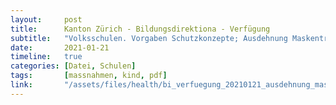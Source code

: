 ```yaml
---
layout:     post
title:      Kanton Zürich - Bildungsdirektiona - Verfügung
subtitle:   "Volksschulen. Vorgaben Schutzkonzepte; Ausdehnung Maskentragpflicht"
date:       2021-01-21
timeline:   true
categories: [Datei, Schulen]
tags:       [massnahmen, kind, pdf]
link:       "/assets/files/health/bi_verfuegung_20210121_ausdehnung_maskenpflicht.pdf"
---
```

<object data="{{ page.link }}" style='height:calc(100vh - 400px); width: 100%' type='application/pdf'></object>
